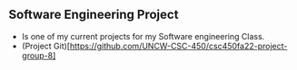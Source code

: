 ## Software Engineering Project
  * Is one of my current projects for my Software engineering Class.
  * (Project Git)[https://github.com/UNCW-CSC-450/csc450fa22-project-group-8]
